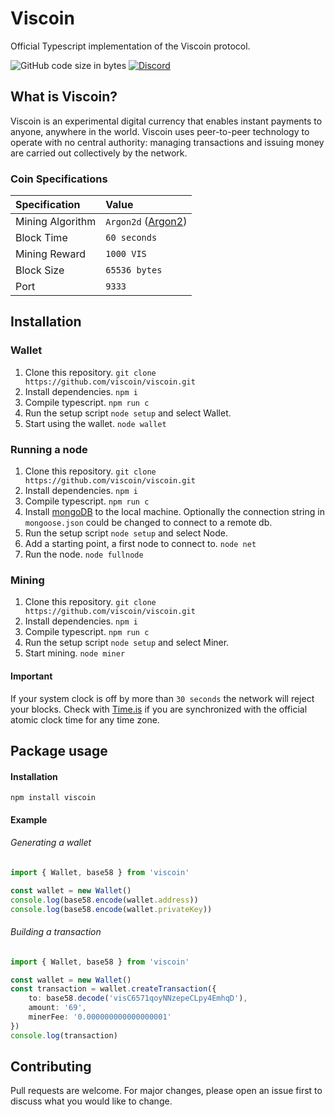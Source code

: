 # Viscoin

Official Typescript implementation of the Viscoin protocol.

![GitHub code size in bytes](https://img.shields.io/github/languages/code-size/viscoin/viscoin?style=for-the-badge)
[![Discord](https://img.shields.io/discord/840244262615515148?label=Viscoin&logo=discord&style=for-the-badge)](https://discord.gg/viscoin)

## What is Viscoin?
Viscoin is an experimental digital currency that enables instant payments to anyone, anywhere in the world. Viscoin uses peer-to-peer technology to operate with no central authority: managing transactions and issuing money are carried out collectively by the network.

### Coin Specifications
| Specification | Value |
|:-|:-|
| Mining Algorithm | `Argon2d` ([Argon2](https://en.wikipedia.org/wiki/Argon2)) |
| Block Time | `60 seconds` |
| Mining Reward | `1000 VIS` |
| Block Size | `65536 bytes` |
| Port | `9333` |


## Installation

### Wallet
1. Clone this repository. `git clone https://github.com/viscoin/viscoin.git`
2. Install dependencies. `npm i`
3. Compile typescript. `npm run c`
4. Run the setup script `node setup` and select Wallet.
5. Start using the wallet. `node wallet`

### Running a node
1. Clone this repository. `git clone https://github.com/viscoin/viscoin.git`
2. Install dependencies. `npm i`
3. Compile typescript. `npm run c`
4. Install [mongoDB](https://www.mongodb.com/try/download/community) to the local machine. Optionally the connection string in `mongoose.json` could be changed to connect to a remote db.
5. Run the setup script `node setup` and select Node.
6. Add a starting point, a first node to connect to. `node net`
7. Run the node. `node fullnode`

### Mining
1. Clone this repository. `git clone https://github.com/viscoin/viscoin.git`
2. Install dependencies. `npm i`
3. Compile typescript. `npm run c`
4. Run the setup script `node setup` and select Miner.
5. Start mining. `node miner`

#### Important
If your system clock is off by more than `30 seconds` the network will reject your blocks.
Check with [Time.is](https://time.is) if you are synchronized with the official atomic clock time for any time zone.

## Package usage

#### Installation
```
npm install viscoin
```

#### Example

###### Generating a wallet
```typescript
import { Wallet, base58 } from 'viscoin'

const wallet = new Wallet()
console.log(base58.encode(wallet.address))
console.log(base58.encode(wallet.privateKey))
```

###### Building a transaction
```typescript
import { Wallet, base58 } from 'viscoin'

const wallet = new Wallet()
const transaction = wallet.createTransaction({
    to: base58.decode('visC6571qoyNNzepeCLpy4EmhqD'),
    amount: '69',
    minerFee: '0.000000000000000001'
})
console.log(transaction)
```

## Contributing
Pull requests are welcome. For major changes, please open an issue first to discuss what you would like to change.